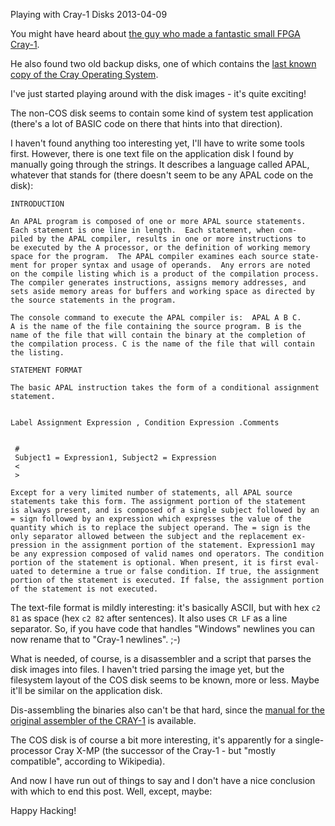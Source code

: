 Playing with Cray-1 Disks
2013-04-09

You might have heard about [the guy who made a fantastic small FPGA Cray-1](http://www.chrisfenton.com/homebrew-cray-1a/).

He also found two old backup disks, one of which contains the
[last known copy of the Cray Operating System](http://www.chrisfenton.com/cos-recovery/).

I've just started playing around with the disk images - it's quite exciting!

The non-COS disk seems to contain some kind of system test application (there's
a lot of BASIC code on there that hints into that direction).

I haven't found anything too interesting yet, I'll have to write some
tools first. However, there is one text file on the application disk
I found by manually going through the strings. It describes a language
called APAL, whatever that stands for (there doesn't seem to be any
APAL code on the disk):

    INTRODUCTION

    An APAL program is composed of one or more APAL source statements.
    Each statement is one line in length.  Each statement, when com-
    piled by the APAL compiler, results in one or more instructions to
    be executed by the A processor, or the definition of working memory
    space for the program.  The APAL compiler examines each source state-
    ment for proper syntax and usage of operands.  Any errors are noted
    on the compile listing which is a product of the compilation process.
    The compiler generates instructions, assigns memory addresses, and
    sets aside memory areas for buffers and working space as directed by
    the source statements in the program.

    The console command to execute the APAL compiler is:  APAL A B C.
    A is the name of the file containing the source program. B is the
    name of the file that will contain the binary at the completion of
    the compilation process. C is the name of the file that will contain
    the listing.

    STATEMENT FORMAT

    The basic APAL instruction takes the form of a conditional assignment
    statement.


    Label Assignment Expression , Condition Expression .Comments


     #
     Subject1 = Expression1, Subject2 = Expression
     <
     >

    Except for a very limited number of statements, all APAL source
    statements take this form. The assignment portion of the statement
    is always present, and is composed of a single subject followed by an
    = sign followed by an expression which expresses the value of the
    quantity which is to replace the subject operand. The = sign is the
    only separator allowed between the subject and the replacement ex-
    pression in the assignment portion of the statement. Expression1 may
    be any expression composed of valid names ond operators. The condition
    portion of the statement is optional. When present, it is first eval-
    uated to determine a true or false condition. If true, the assignment
    portion of the statement is executed. If false, the assignment portion
    of the statement is not executed.

The text-file format is mildly interesting: it's basically ASCII, but with hex `c2 81`
as space (hex `c2 82` after sentences). It also uses `CR LF` as a line separator.
So, if you have code that handles "Windows" newlines you can now rename that
to "Cray-1 newlines". ;-)

What is needed, of course, is a disassembler and a script that parses the
disk images into files. I haven't tried parsing the image yet, but the filesystem
layout of the COS disk seems to be known, more or less. Maybe it'll be
similar on the application disk.

Dis-assembling the binaries also can't be that hard, since the
[manual for the original assembler of the CRAY-1](http://bitsavers.org/pdf/cray/2240000B_Prelim_CAL_RefMan_Dec75.pdf)
is available.

The COS disk is of course a bit more interesting, it's apparently for a
single-processor Cray X-MP (the successor of the Cray-1 - but "mostly
compatible", according to Wikipedia).

And now I have run out of things to say and I don't have a nice conclusion
with which to end this post. Well, except, maybe:

Happy Hacking!

